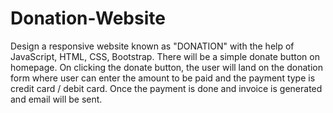 # Donation-Website
Design a responsive website known as "DONATION" with the help of JavaScript, HTML, CSS, Bootstrap. There will be a simple donate button on homepage. On clicking the donate button, the user will land on the donation form where user can enter the amount to be paid and the payment type is credit card / debit card. Once the payment is done and invoice is generated and email will be sent.
